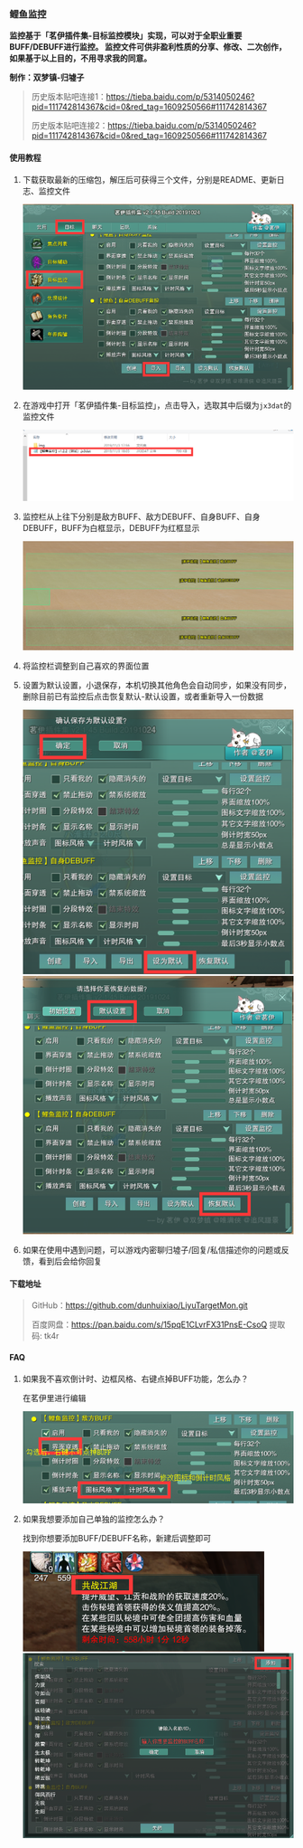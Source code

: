 ### 鲤鱼监控
**监控基于「茗伊插件集-目标监控模块」实现，可以对于全职业重要BUFF/DEBUFF进行监控。
监控文件可供非盈利性质的分享、修改、二次创作，如果基于以上目的，不用寻求我的同意。**

**制作：双梦镇-归墟子**

>历史版本贴吧连接1：https://tieba.baidu.com/p/5314050246?pid=111742814367&cid=0&red_tag=1609250566#111742814367
>
>历史版本贴吧连接2：https://tieba.baidu.com/p/5314050246?pid=111742814367&cid=0&red_tag=1609250566#111742814367

#### 使用教程
1. 下载获取最新的压缩包，解压后可获得三个文件，分别是README、更新日志、监控文件

    ![](./img/1.png)

2. 在游戏中打开「茗伊插件集-目标监控」，点击导入，选取其中后缀为`jx3dat`的监控文件

    ![](./img/2.png)

3. 监控栏从上往下分别是敌方BUFF、敌方DEBUFF、自身BUFF、自身DEBUFF，BUFF为白框显示，DEBUFF为红框显示

    ![](./img/3.png)

4. 将监控栏调整到自己喜欢的界面位置

5. 设置为默认设置，小退保存，本机切换其他角色会自动同步，如果没有同步，删除目前已有监控后点击恢复默认-默认设置，或者重新导入一份数据

    ![](./img/4.png)
    ![](./img/5.png)

6. 如果在使用中遇到问题，可以游戏内密聊归墟子/回复/私信描述你的问题或反馈，看到后会给你回复

#### 下载地址
> GitHub：https://github.com/dunhuixiao/LiyuTargetMon.git
>
> 百度网盘：https://pan.baidu.com/s/15pqE1CLvrFX31PnsE-CsoQ 提取码: tk4r 

#### FAQ
1. 如果我不喜欢倒计时、边框风格、右键点掉BUFF功能，怎么办？
    
    在茗伊里进行编辑

    ![](./img/6.png)

2. 如果我想要添加自己单独的监控怎么办？

    找到你想要添加BUFF/DEBUFF名称，新建后调整即可

    ![](./img/8.png)
    ![](./img/7.png)
